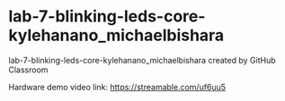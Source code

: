 # lab-7-blinking-leds-core-kylehanano_michaelbishara
lab-7-blinking-leds-core-kylehanano_michaelbishara created by GitHub Classroom

Hardware demo video link:
https://streamable.com/uf6uu5

